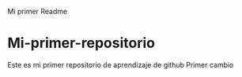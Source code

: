 Mi primer Readme
# Mi-primer-repositorio
Este es mi primer repositorio de aprendizaje de github
Primer cambio
